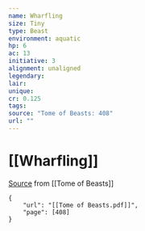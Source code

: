 ```yaml
---
name: Wharfling
size: Tiny
type: Beast
environment: aquatic
hp: 6
ac: 13
initiative: 3
alignment: unaligned
legendary: 
lair: 
unique: 
cr: 0.125
tags: 
source: "Tome of Beasts: 408"
url: ""
---
```

# [[Wharfling]]

[Source](zotero://open-pdf/library/items/ULEQWHJM?page=408) from [[Tome of Beasts]]

```pdf
{
	"url": "[[Tome of Beasts.pdf]]",
	"page": [408]
}
```

